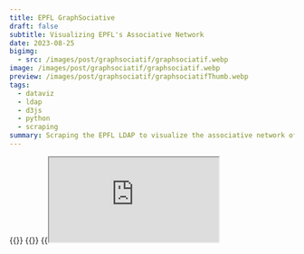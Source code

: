 ```yaml
---
title: EPFL GraphSociative
draft: false
subtitle: Visualizing EPFL's Associative Network
date: 2023-08-25
bigimg:
  - src: /images/post/graphsociatif/graphsociatif.webp
image: /images/post/graphsociatif/graphsociatif.webp
preview: /images/post/graphsociatif/graphsociatifThumb.webp
tags:
  - dataviz
  - ldap
  - d3js
  - python
  - scraping
summary: Scraping the EPFL LDAP to visualize the associative network of EPFL using D3.js
---
```


{{<link href="https://github.com/antoninfaure/graphsociatif" class="btn btn-cyan my-3" target="_blank" inner="GitHub">}}
{{<link href="https://antoninfaure.github.io/graphsociatif" class="btn btn-success my-3" inner="Live Demo" >}}
{{<iframe src="https://antoninfaure.github.io/graphsociatif" class="w-100" >}}

Have you ever wondered about the intricate connections within EPFL's associations? How do associations interconnect? How many accreditations does individuals have?

Let's create an interactive visualization to show the relationships between associations and individuals with their accreditations!

- [Retrieve the list of associations](#retrieve-the-list-of-associations)
- [Retrieve the list of people in a unit](#retrieve-the-list-of-people-in-a-unit)
- [Compute unit and user sizes](#compute-unit-and-user-sizes)
- [Compute links between units and users](#compute-links-between-units-and-users)
- [Visualize with D3.js](#visualize-with-d3js)
- [Conclusion](#conclusion)

---

# Retrieve the list of associations

After some research on the EPFL website, I found the search-ai.epfl.ch API. It allows you to search for units and people. The API is not publicly documented, but we just need to use one endpoint to retrieve the list of subunits of a unit:

```bash
https://search-api.epfl.ch/api/unit?hl=en&showall=0&siteSearch=unit.epfl.ch&acro={UNIT_ACRONYM}
```

For example, to retrieve the list of subunits of the ASSOCIATIONS unit, we can use the following URL:

```bash
curl "https://search-api.epfl.ch/api/unit?hl=en&showall=0&siteSearch=unit.epfl.ch&acro=ASSOCIATIONS"
```

We obtain the following response:

```json
{
    "code": 10583,
    "acronym": "ASSOCIATIONS",
    "name": "Associations on the campus",
    "unitPath": "EHE ASSOCIATIONS",
    "path": [
        {
            "acronym": "EHE",
            "name": "New structure of the entities except school"
        },
        {
            "acronym": "ASSOCIATIONS",
            "name": "Associations on the campus"
        }
    ],
    "terminal": null,
    "ghost": null,
    "url": "https://associations.epfl.ch",
    "subunits": [
        {
            "acronym": "AGEPOLY-CE",
            "name": "AGEPoly - Commissions et \u00e9quipes"
        },
        {
            "acronym": "AIDE-PROF",
            "name": "Aide \u00e0 la vie professionnelle"
        },
        {
            "acronym": "ANIMATIONS",
            "name": "Animations"
        },
        {
            "acronym": "AUTRES-ASS",
            "name": "Autres associations"
        },
        {
            "acronym": "DEVELOP",
            "name": "D\u00e9veloppement"
        },
        {
            "acronym": "ETUD-PAYS",
            "name": "Etudiants - Pays"
        },
        {
            "acronym": "ETUD-EPFL",
            "name": "Etudiants EPFL"
        },
        {
            "acronym": "PROJETS-INT",
            "name": "Projets interdisciplinaires"
        },
        {
            "acronym": "4-CORPS",
            "name": "Representation of the 4 school bodies and ACC-EPFL"
        },
        {
            "acronym": "REPRESENT",
            "name": "Repr\u00e9sentation des \u00e9tudiants"
        },
        {
            "acronym": "SCIENC-CULT",
            "name": "Sciences et cultures"
        },
        {
            "acronym": "SPORTS",
            "name": "Sports"
        }
    ]
}
```

We can see there are 12 "group" units for ASSOCIATIONS. Now querying the same endpoint with the acronym of one of the "group", for example `ANIMATIONS`:

```bash
curl "https://search-api.epfl.ch/api/unit?hl=en&showall=0&siteSearch=unit.epfl.ch&acro=ANIMATIONS"
```

We obtain the following response:

```json
{
    "code": 11438,
    "acronym": "ANIMATIONS",
    "name": "Animations",
    "unitPath": "EHE ASSOCIATIONS ANIMATIONS",
    "path": [
        {
            "acronym": "EHE",
            "name": "New structure of the entities except school"
        },
        {
            "acronym": "ASSOCIATIONS",
            "name": "Associations on the campus"
        },
        {
            "acronym": "ANIMATIONS",
            "name": "Animations"
        }
    ],
    "terminal": null,
    "ghost": null,
    "address": [
        "CH-"
    ],
    "head": {
        "sciper": "220390",
        "name": "Traill",
        "firstname": "Heidy",
        "email": "heidy.traill@epfl.ch",
        "profile": "heidy.traill"
    },
    "subunits": [
        {
            "acronym": "ARTIPHYS",
            "name": "Artiphys"
        },
        {
            "acronym": "BALELEC",
            "name": "Festival Bal\u00e9lec"
        },
        {
            "acronym": "SYSMIC",
            "name": "Festival SYSMIC"
        },
        {
            "acronym": "AS-SATELLITE",
            "name": "Satellite"
        }
    ]
}
```

We now have associations units as subunits. We can thus create a script that retrieves the list of subunits of the ASSOCIATIONS unit, and then the list of subunits of each subunit, and so on until we have the list of all associations. 

```python
import requests
import json

def list_units(write_groups_json=True, write_units_json=True):
    BASE_URL = "https://search-api.epfl.ch/api/unit?hl=en&showall=0&siteSearch=unit.epfl.ch&acro="

    res = requests.get(BASE_URL + 'ASSOCIATIONS')
    groups = json.loads(res.text)['subunits']

    units = []
    for i, group in enumerate(groups):
        res = requests.get(BASE_URL + group['acronym'])

        # Find child units of the group
        child_units = json.loads(res.text)['subunits']

        # Add id to groups
        groups[i] = {
            **group,
            'id': i
        }
        for unit in child_units:
            units.append({
                'group_name': group['acronym'],
                'group_id': i,
                **unit
            })

    # Add id and type to units
    for i, unit in enumerate(units):
        units[i] = {
            **unit,
            'id': i,
            'label': unit['acronym'],
            'type': 'unit'
        }

    return units, groups
```

---

# Retrieve the list of people in a unit

Now that we have the list of subunits, we have to retrieve the list of people in each subunit. Let's test the same endpoint as before with the `SYSMIC` accronym:

```bash
curl "https://search-api.epfl.ch/api/unit?hl=en&showall=0&siteSearch=unit.epfl.ch&acro=SYSMIC"
```

We get the response:

```json
{
    "code": 11346,
    "acronym": "SYSMIC",
    "name": "Festival SYSMIC",
    "unitPath": "EHE ASSOCIATIONS ANIMATIONS SYSMIC",
    "path": [
        {
            "acronym": "EHE",
            "name": "New structure of the entities except school"
        },
        {
            "acronym": "ASSOCIATIONS",
            "name": "Associations on the campus"
        },
        {
            "acronym": "ANIMATIONS",
            "name": "Animations"
        },
        {
            "acronym": "SYSMIC",
            "name": "Festival SYSMIC"
        }
    ],
    "terminal": "1",
    "ghost": null,
    "address": [
        "Festival SYSMIC",
        "P.a. EPFL STI SMT-GE",
        "BM 2107 (B\u00e2timent BM)",
        "Station 17",
        "CH-1015 Lausanne"
    ],
    "head": {
        "sciper": "324926",
        "name": "Cirillo",
        "firstname": "Thomas",
        "email": "thomas.cirillo@epfl.ch",
        "profile": "thomas.cirillo"
    },
    "url": "https://sysmic.epfl.ch",
    "people": [
        {
            "name": "Artru",
            "firstname": "Thomas",
            "email": "thomas.artru@epfl.ch",
            "sciper": "329649",
            "rank": 0,
            "profile": "thomas.artru",
            "position": "Vice-President of Association",
            "phoneList": [
                
            ],
            "officeList": [
                
            ]
        },
        {
            "name": "Charoz\u00e9",
            "firstname": "Rapha\u00ebl Guillaume Alexandre",
            "email": "raphael.charoze@epfl.ch",
            "sciper": "330682",
            "rank": 0,
            "profile": "raphael.charoze",
            "position": "Vice-President of Association",
            "phoneList": [
                
            ],
            "officeList": [
                
            ]
        },
        {
            "name": "Cirillo",
            "firstname": "Thomas",
            "email": "thomas.cirillo@epfl.ch",
            "sciper": "324926",
            "rank": 0,
            "profile": "thomas.cirillo",
            "position": "President of Association",
            "phoneList": [
                
            ],
            "officeList": [
                
            ]
        },
        {
            "name": "D\u00e9vaud",
            "firstname": "S\u00e9bastien Andr\u00e9",
            "email": "sebastien.devaud@epfl.ch",
            "sciper": "315144",
            "rank": 0,
            "profile": "sebastien.devaud",
            "position": "Treasurer",
            "phoneList": [
                
            ],
            "officeList": [
                
            ]
        },
        {
            "name": "Hakim",
            "firstname": "Daoud",
            "email": null,
            "sciper": "330002",
            "rank": 0,
            "profile": "330002",
            "position": "Vice-President of Association",
            "phoneList": [
                
            ],
            "officeList": [
                
            ]
        }
    ]
}
```

The `people` field contains the list of people in the subunit that is displayed on the [people.epfl.ch](https://people.epfl.ch) page of the unit.

Unfortunately, for `SYSMIC` and other subunits it only contains certain members of the subunit. To retrieve the full list of members, we have to use the **internal EPFL LDAP** server.

The EPFL LDAP server is an internal server that contains the list of all EPFL people. It is not publicly accessible, but we can use the **EPFL VPN** to access it. The LDAP server is not documented, but it follows the [LDAP protocol](https://en.wikipedia.org/wiki/Lightweight_Directory_Access_Protocol) and we can use the [ldap3](https://ldap3.readthedocs.io/en/latest/) Python library to connect to and query from it.

Here is a script that retrieves the list of accreditations in a subunit from the LDAP server, for all units:

```python
from ldap3 import Server, Connection, SUBTREE

def list_accreds(units):
    '''
    List all accreditations of EPFL from the LDAP server of EPFL (ldap.epfl.ch).

    Input:
        units (list): list of units
        write_accreds_json (bool): write accreditations to accreds.json (optional)

    Output:
        accreds.json (file): list of accreditations (optional)

    Return:
        accreds (list): list of accreditations
    '''

    server = Server('ldaps://ldap.epfl.ch:636', connect_timeout=5)
    c = Connection(server)

    if not c.bind():
        print("Error: could not connect to ldap.epfl.ch", c.result)
        return

    accreds = []
    for unit in units:
        c.search(search_base = 'o=ehe,c=ch',
                search_filter = f"(&(ou={unit['acronym']})(objectClass=person))",
                search_scope = SUBTREE,
                attributes = '*')

        results = c.response
        for user in results:
            user = dict(user['attributes'])
            accreds.append({
                'sciper': int(user['uniqueIdentifier'][0]),
                'name': user['displayName'],
                'unit_name': unit['acronym'],
                'unit_id': unit['id']
            })
        
    return accreds
```

---

# Compute unit and user sizes

Now that we have the list of accreditations, we can compute the size of each unit and each user. The size of a unit is the number of accreditations in the unit. The size of a user is the number of accreditations of the user.

```python
def compute_units_size(units, accreds):
    units_size = dict()
    for accred in accreds:
        unit_id = accred['unit_id']
        if unit_id in units_size:
            units_size[unit_id] += 1
        else:
            units_size[unit_id] = 1

    for i, unit in enumerate(units):
        if unit['id'] not in units_size:
            size = 0
        else:
            size = units_size[unit['id']]
        units[i] = {
            **unit,
            'size': size
        }

    return units
```

```python
def compute_users_size(accreds):
    n_accreds = dict()
    for accred in accreds:
        if (accred['sciper'] in n_accreds):
            n_accreds[accred['sciper']] += 1
        else:
            n_accreds[accred['sciper']] = 1

    users = []
    for accred in accreds:
        if (n_accreds[accred['sciper']] > 1):
            user = {
                'id': accred['sciper'],
                'name': accred['name'],
                'type': 'user',
                'accreds': n_accreds[accred['sciper']]
            }
            if (user not in users):
                users.append(user)

    return users
```

---

# Compute links between units and users

Now that we have the list of accreditations, we can compute the links between units and users. A link between a unit and a user means that the user has an accreditation in the unit.

```python
def compute_links(accreds, units, users):
    links = []
    for i, accred in enumerate(accreds):
        for unit in units:
            if (unit['acronym'] == accred['unit_name']):
                unit_id = unit['id']

        for user in users:
            if (user['id'] == accred['sciper']):
                user_id = user['id']
                links.append({
                    'target': unit_id,
                    'source': user_id
                })

    return links
```

# Visualize with D3.js

Now that we have the list of units, users, and links, we can visualize it with D3.js. The visualization is based on the [D3.js Force-Directed Graph](https://observablehq.com/@d3/force-directed-graph) example.

First we have to write the data to a JSON file:

```python
def write_json(units, users, links, groups):

    data = {
        'nodes': units + users,
        'links': links
    }

    with open("data.json", "w", encoding='utf8') as outfile:
        json.dump(data, outfile, ensure_ascii=False)

    with open("groups.json", "w", encoding='utf8') as outfile:
        json.dump(groups, outfile, ensure_ascii=False)

```

Then we can use the following HTML template to visualize the data:

```html
<!-- index.html -->
<!DOCTYPE html>
<html lang="en">

<head>
    <meta charset="UTF-8">
    <meta name="description" content="Graphsociatif">
    <meta name="keywords" content="graph,associations,EPFL">
    <meta name="author" content="Antonin Faure">
    <meta name="viewport" content="width=device-width, initial-scale=1, shrink-to-fit=no">
    <title>Graphsociatif</title>

    <!-- JQuery -->
    <script src="https://code.jquery.com/jquery-3.4.1.min.js"></script>

    <!-- D3.js -->
    <script src="https://d3js.org/d3.v4.min.js"></script>
</head>

<body>
    <svg id="mynetwork"></svg>
</body>

<style>
    html, body {
        min-height: 100%;
        height: 100%;
        min-width: 100%;
        margin: 0;
        padding: 0;
        background-color: black;
    }
    #mynetwork {
        width: 100%;
        min-height: 600px;
        border: 1px solid lightgray;
        height: 100%;
    }
</style>


<!-- Our custom script -->
<script type="module" src="network.js"></script>

</html>
```

Now we can write the `network.js` script that will load the data and visualize it with D3.js.
We have to differentiate between units and users, and we have to differentiate between links between units and links between users.

For the **user nodes** we'll set the color to **red**, and the radius to the number of accreditations of the user. For the **unit nodes** we'll set the color to the **color of the group** of the unit, and the radius to the number of accreditations in the unit. We'll also create a **legend** to show each group with its name and color.

```javascript
// network.js

fetch("groups.json")
  .then(response => {
    return response.json();
  })
  .then(groups => {
    fetch("data.json")
      .then(response => {
        return response.json();
      })
      .then(graph => {

        // Dimensions of the SVG canvas
        const width = window.innerWidth
        const height = window.innerHeight

        // Select the SVG element and set its dimensions
        const svg = d3.select('svg')
          .attr('width', width)
          .attr('height', height)

        // Color scale for units
        var color = d3.scaleOrdinal(d3.schemeCategory20);

        // Node radius constants
        const radius = 20
        const radius_people = 25

        // Create a force simulation
        var simulation = d3.forceSimulation()
          .force("link", d3.forceLink().id(function (d) { return d.id; }))
          .force("charge", d3.forceManyBody())
          .force("center", d3.forceCenter(width / 2, height / 2))
          .force("collide", d3.forceCollide().radius(d => { return d.type === 'user' ? 50 * radius_people : 100 * radius }).iterations(3))

        // Append an SVG group for elements
        var g = svg.append("g")
          .attr("class", "everything");

        // Create nodes using data from graph.nodes
        var node = g.append("g")
          .attr("class", "nodes")
          .selectAll("g")
          .data(graph.nodes)
          .enter().append("g")

        // Create links using data from graph.links
        var link = g.append("g")
          .attr("class", "links")
          .selectAll("line")
          .data(graph.links)
          .enter().append("line")
          .attr("stroke-width", function (d) { return Math.sqrt(d.value); })
          .style('stroke', 'white')

        // Create circles for nodes
        var circles = node.append("circle")
          .attr("r", function (d) {
            return d.type === 'user' ? d.accreds * radius_people : d.size * radius
          })
          .attr("fill", function (d) {
            if (d.type == 'unit') {
              return color(d.group_id);
            } else {
              return 'red'
            }
          })

        // Create a drag handler and append it to the node object instead
        var drag_handler = d3.drag()
          .on("start", dragstarted)
          .on("drag", dragged)
          .on("end", dragended);

        drag_handler(node);

        // Add labels to nodes
        var labels = node.append("text")
          .attr("text-anchor", "middle")
          .attr("dy", ".35em")
          .text(function (d) {
            return d.type === 'user' ? d.name : d.label
          })
          .style("font-size", function (d) {
            return d.type === 'user' ? d.accreds * radius_people : d.size * radius
          })
          .style('fill', 'white')

        // Add tooltips to nodes
        node.append("title")
          .text(function (d) { return d.type === 'user' ? d.name : d.label });

        // Initialize the simulation with nodes and links
        simulation
          .nodes(graph.nodes)
          .on("tick", ticked);

        simulation.force("link")
          .links(graph.links);

        // Function to update link and node positions during simulation
        function ticked() {
          link
            .attr("x1", function (d) { return d.source.x; })
            .attr("y1", function (d) { return d.source.y; })
            .attr("x2", function (d) { return d.target.x; })
            .attr("y2", function (d) { return d.target.y; });

          node
            .attr("transform", function (d) {
              return "translate(" + d.x + "," + d.y + ")";
            })

        }

        // Functions for drag interactions
        function dragstarted(d) {
          if (!d3.event.active) simulation.alphaTarget(0.3).restart();
          d.fx = d.x;
          d.fy = d.y;
        }

        function dragged(d) {
          d.fx = d3.event.x;
          d.fy = d3.event.y;
        }

        function dragended(d) {
          if (!d3.event.active) simulation.alphaTarget(0);
          d.fx = null;
          d.fy = null;
        }


        // Add zoom capabilities 
        var zoom_handler = d3.zoom()
          .on("zoom", zoom_actions);

        zoom_handler(svg);

        function zoom_actions() {
          g.attr("transform", d3.event.transform)
        }

        // Add legend for units (dot + name)
        svg.selectAll("mydots")
          .data(groups)
          .enter()
          .append("circle")
          .attr("cx", 100)
          .attr("cy", function (d, i) { return 100 + i * 25 }) // 100 is where the first dot appears. 25 is the distance between dots
          .attr("r", 7)
          .style("fill", function (d) { return color(d.id) })

        svg.selectAll("mylabels")
          .data(groups)
          .enter()
          .append("text")
          .attr("x", 120)
          .attr("y", function (d, i) { return 100 + i * 25 }) // 100 is where the first dot appears. 25 is the distance between dots
          .style("fill", function (d) { return color(d.id) })
          .text(function (d) { return d.name })
          .attr("text-anchor", "left")
          .style("alignment-baseline", "middle")

      })
  })
```

The visualization is now complete! We can now open the `index.html` file in a browser and see the visualization (we have to run a local server to load the data with fetch).

For customizing the visualization, we can change the color scale, the radius of the nodes, the force simulation parameters, etc in the `network.js` file.

{{<image src="/images/post/graphsociatif/graphsociatifBig.png" alt="Graphsociatif" position="center">}}

---

# Conclusion

We have seen how to retrieve the list of associations and the list of accreditations from the EPFL LDAP server, and how to visualize it with D3.js. The visualization is available here:
{{<link href="https://antoninfaure.github.io/graphsociatif" inner="Demo" class="btn btn-success" target="_blank" >}}

The code is available on {{<link href="https://github.com/antoninfaure/graphsociatif" inner="GitHub" class="btn btn-default" target="_blank" >}}.

For future projects it could be interesting to extend the graph to all units of EPFL, and to add more information about the accreditations (e.g. the role of the user in the unit).